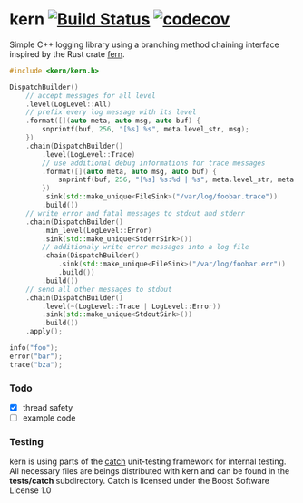 kern [![Build Status](https://travis-ci.org/tsurai/kern.svg?branch=master)](https://travis-ci.org/tsurai/kern) [![codecov](https://codecov.io/gh/tsurai/kern/branch/master/graph/badge.svg)](https://codecov.io/gh/tsurai/kern)
===
Simple C++ logging library using a branching method chaining interface inspired by the Rust crate [fern].

```c++
#include <kern/kern.h>

DispatchBuilder()
    // accept messages for all level
    .level(LogLevel::All)
    // prefix every log message with its level
    .format([](auto meta, auto msg, auto buf) {
        snprintf(buf, 256, "[%s] %s", meta.level_str, msg);
    })
    .chain(DispatchBuilder()
        .level(LogLevel::Trace)
        // use additional debug informations for trace messages
        .format([](auto meta, auto msg, auto buf) {
            snprintf(buf, 256, "[%s] %s:%d | %s", meta.level_str, meta.function, meta.line, msg);
        })
        .sink(std::make_unique<FileSink>("/var/log/foobar.trace"))
        .build())
    // write error and fatal messages to stdout and stderr
    .chain(DispatchBuilder()
        .min_level(LogLevel::Error)
        .sink(std::make_unique<StderrSink>())
        // additionaly write error messages into a log file
        .chain(DispatchBuilder()
            .sink(std::make_unique<FileSink>("/var/log/foobar.err"))
            .build())
        .build())
    // send all other messages to stdout
    .chain(DispatchBuilder()
        .level(~(LogLevel::Trace | LogLevel::Error))
        .sink(std::make_unique<StdoutSink>())
        .build())
    .apply();

info("foo");
error("bar");
trace("bza");
```

### Todo

* [x] thread safety
* [ ] example code

### Testing

kern is using parts of the [catch] unit-testing framework for internal testing. All necessary files are beings
distributed with kern and can be found in the **tests/catch** subdirectory. Catch is licensed under the Boost
Software License 1.0

[fern]: https://github.com/daboross/fern
[catch]: https://github.com/catchorg/Catch2
